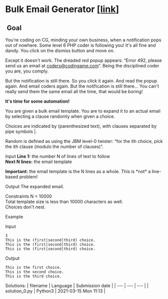 # Bulk Email Generator \[[link](https://www.codingame.com/training/easy/bulk-email-generator)\]


 Goal
-----


You're coding on CG, minding your own business, when a notification pops out of nowhere. Some level 6 PHP coder is following you! It's all fine and dandy. You click on the dismiss button and move on.  
  
Except it doesn't work. The dreaded red popup appears: “Error 492, please send us an email at coders@codingame.com”. Being the disciplined coder you are, you comply.  
  
But the notification is still there. So you click it again. And read the popup again. And email coders again. But the notification is still there… You can't really send them the same email all the time, that would be boring!  
  
**It's time for some automation!**  
  
You are given a bulk email template. You are to expand it to an actual email by selecting a clause randomly when given a choice.  
  
Choices are indicated by (parenthesized text), with clauses separated by pipe symbols |.  
  
Random is defined as using the JBM level-0 twister: “for the ith choice, pick the ith clause (modulo the number of clauses)”.



Input
**Line 1:** the number N of lines of text to follow  
**Next N lines:** the email template  
  
**Important:** the email template is the N lines as a whole. This is \*not\* a line-based problem!


Output
The expanded email.


Constraints
N < 10000  
Total template size is less than 10000 characters as well.  
Choices don't nest.


Example


Input

```
3
This is the (first|second|third) choice.
This is the (first|second|third) choice.
This is the (first|second|third) choice.

```



Output

```
This is the first choice.
This is the second choice.
This is the third choice.

```





Solutions:
| filename | Language | Submission date |
| --- | --- | --- |
| solution_0.py | Python3 | 2021-03-15 Mon 11:13 |
